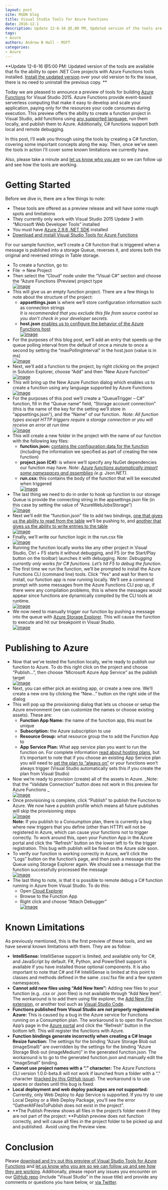 ```yaml
---
layout: post
site: MSDN blog
title: Visual Studio Tools for Azure Functions
date: 2016-12-1
description: Update 12-6-16 @5,00 PM, Updated version of the tools are available that fix the ability to open .NET Core projects with Azure Functions tools installed. Install the updated version over your old version to fix the issue, there is no need to uninstall the previous copy.  Today we are pleased to announce a preview of...
tags: 
- Azure
authors: Andrew B Hall - MSFT
categories: 
- Azure
---
```


**Update 12-6-16 @5:00 PM: Updated version of the tools are available that fix the ability to open .NET Core projects with Azure Functions tools installed. [Install the updated version](https://aka.ms/azfunctiontools) over your old version to fix the issue, there is no need to uninstall the previous copy. **

Today we are pleased to announce a preview of tools for building [Azure Functions](https://azure.microsoft.com/en-us/services/functions/) for Visual Studio 2015\. Azure Functions provide event-based serverless computing that make it easy to develop and scale your application, paying only for the resources your code consumes during execution. This preview offers the ability to create a function project in Visual Studio, add functions using [any supported language](https://docs.microsoft.com/en-us/azure/azure-functions/functions-overview), run them locally, and publish them to Azure. Additionally, C# functions support both local and remote debugging.

In this post, I’ll walk you through using the tools by creating a C# function, covering some important concepts along the way. Then, once we’ve seen the tools in action I’ll cover some known limitations we currently have.

Also, please take a minute and [let us know who you are](http://landinghub.visualstudio.com/webdevtools-0) so we can follow up and see how the tools are working.

# Getting Started

Before we dive in, there are a few things to note:

*   These tools are offered as a preview release and will have some rough spots and limitations
*   They currently only work with Visual Studio 2015 Update 3 with “Microsoft Web Developer Tools” installed
*   You must have [Azure 2.9.6 .NET SDK](https://go.microsoft.com/fwlink/?LinkId=518003&clcid=0x409) installed
*   [Download and install Visual Studio Tools for Azure Functions](https://aka.ms/azfunctiontools)

For our sample function, we’ll create a C# function that is triggered when a message is published into a storage Queue, reverses it, and stores both the original and reversed strings in Table storage.

*   To create a function, go to:
*   File -> New Project
*   Then select the “Cloud” node under the “Visual C#” section and choose the “Azure Functions (Preview) project type  
    [![image](https://msdnshared.blob.core.windows.net/media/2016/11/image_thumb632.png "image")](https://msdnshared.blob.core.windows.net/media/2016/11/image755.png)
*   This will give us an empty function project. There are a few things to note about the structure of the project:
    *   **appsettings.json** is where we’ll store configuration information such as connection strings  
        _It is recommended that you exclude this file from source control so you don’t check in your developer secrets._
    *   **host.json** [enables us to configure the behavior of the Azure Functions host](https://github.com/Azure/azure-webjobs-sdk-script/wiki/host.json)  
        [![image](https://msdnshared.blob.core.windows.net/media/2016/11/image_thumb633.png "image")](https://msdnshared.blob.core.windows.net/media/2016/11/image756.png)
*   For the purposes of this blog post, we’ll add an entry that speeds up the queue polling interval from the default of once a minute to once a second by setting the “maxPollingInterval” in the host.json (value is in ms)  
    [![image](https://msdnshared.blob.core.windows.net/media/2016/11/image_thumb634.png "image")](https://msdnshared.blob.core.windows.net/media/2016/11/image757.png)
*   Next, we’ll add a function to the project, by right clicking on the project in Solution Explorer, choose “Add” and then “New Azure Function”  
    [![image](https://msdnshared.blob.core.windows.net/media/2016/11/image_thumb635.png "image")](https://msdnshared.blob.core.windows.net/media/2016/11/image758.png)
*   This will bring up the New Azure Function dialog which enables us to create a function using any language supported by Azure Functions  
    [![image](https://msdnshared.blob.core.windows.net/media/2016/11/image_thumb636.png "image")](https://msdnshared.blob.core.windows.net/media/2016/11/image759.png)
*   For the purposes of this post we’ll create a “QueueTrigger – C#” function, fill in the “Queue name” field, “Storage account connection” (this is the name of the key for the setting we’ll store in “appsettings.json”), and the “Name” of our function.  _Note: All function types except HTTP triggers require a storage connection or you will receive an error at run time_  
    [![image](https://msdnshared.blob.core.windows.net/media/2016/11/image_thumb637.png "image")](https://msdnshared.blob.core.windows.net/media/2016/11/image760.png)
*   This will create a new folder in the project with the name of our function with the following key files:
    *   **function.json:** [contains the configuration data for the function](https://github.com/Azure/azure-webjobs-sdk-script/wiki/function.json) (including the information we specified as part of creating the new function)
    *   **project.json (C#):** is where we’ll specify any NuGet dependencies our function may have. _Note: [Azure functions automatically import some namespaces and assemblies](https://docs.microsoft.com/en-us/azure/azure-functions/functions-reference-csharp#importing-namespaces) (e.g. Json.NET)._
    *   **run.csx:** this contains the body of the function that will be executed when triggered  
        [![image](https://msdnshared.blob.core.windows.net/media/2016/11/image_thumb638.png "image")](https://msdnshared.blob.core.windows.net/media/2016/11/image761.png)
*   The last thing we need to do in order to hook up function to our storage Queue is provide the connecting string in the appsettings.json file (in this case by setting the value of “AzureWebJobsStorage”)  
    [![image](https://msdnshared.blob.core.windows.net/media/2016/11/image_thumb639.png "image")](https://msdnshared.blob.core.windows.net/media/2016/11/image762.png)
*   Next we’ll edit the “function.json” file to add two bindings, [one that gives us the ability to read from the table](https://docs.microsoft.com/en-us/azure/azure-functions/functions-bindings-storage-table#storage-table-input-binding) we’ll be pushing to, and [another that gives us the ability to write entries to the table](https://docs.microsoft.com/en-us/azure/azure-functions/functions-bindings-storage-table#storage-table-output-binding)  
    [![image](https://msdnshared.blob.core.windows.net/media/2016/11/image_thumb640.png "image")](https://msdnshared.blob.core.windows.net/media/2016/11/image763.png)
*   Finally, we’ll write our function logic in the run.csx file  
    [![image](https://msdnshared.blob.core.windows.net/media/2016/11/image_thumb641.png "image")](https://msdnshared.blob.core.windows.net/media/2016/11/image764.png)
*   Running the function locally works like any other project in Visual Studio, Ctrl + F5 starts it without debugging, and F5 (or the Start/Play button on the toolbar) launches it with debugging. _Note: Debugging currently only works for C# functions. Let’s hit F5 to debug the function._
*   The first time we run the function, we’ll be prompted to install the Azure Functions CLI (command line) tools. Click “Yes” and wait for them to install, our function app is now running locally. We’ll see a command prompt with some messages from the Azure Functions CLI pop up, if there were any compilation problems, this is where the messages would appear since functions are dynamically compiled by the CLI tools at runtime.  
    [![image](https://msdnshared.blob.core.windows.net/media/2016/11/image_thumb642.png "image")](https://msdnshared.blob.core.windows.net/media/2016/11/image765.png)
*   We now need to manually trigger our function by pushing a message into the queue with [Azure Storage Explorer](http://storageexplorer.com/). This will cause the function to execute and hit our breakpoint in Visual Studio.  
    [![image](https://msdnshared.blob.core.windows.net/media/2016/11/image_thumb643.png "image")](https://msdnshared.blob.core.windows.net/media/2016/11/image766.png)

# Publishing to Azure

*   Now that we’ve tested the function locally, we’re ready to publish our function to Azure. To do this right click on the project and choose “Publish…”, then choose “Microsoft Azure App Service” as the publish target  
    [![image](https://msdnshared.blob.core.windows.net/media/2016/11/image_thumb644.png "image")](https://msdnshared.blob.core.windows.net/media/2016/11/image767.png)
*   Next, you can either pick an existing app, or create a new one. We’ll create a new one by clicking the “New…” button on the right side of the dialog
*   This will pop up the provisioning dialog that lets us choose or setup the Azure environment (we can customize the names or choose existing assets). These are:
    *   **Function App Name:** the name of the function app, this must be unique
    *   **Subscription:** the Azure subscription to use
    *   **Resource Group:** what resource group the to add the Function App to
    *   **App Service Plan:** What app service plan you want to run the function on. For complete information [read about hosting plans](https://docs.microsoft.com/en-us/azure/azure-functions/functions-scale), but it’s important to note that if you choose an existing App Service plan you will need to [set the plan to “always on”](https://docs.microsoft.com/en-us/azure/app-service-web/web-sites-configure#application-settings) or your functions won’t always trigger (Visual Studio automatically sets this if you create the plan from Visual Studio)
*   Now we’re ready to provision (create) all of the assets in Azure. _Note: that the “Validate Connection” button does not work in this preview for Azure Functions _  
    [![image](https://msdnshared.blob.core.windows.net/media/2016/11/image_thumb645.png "image")](https://msdnshared.blob.core.windows.net/media/2016/11/image768.png)
*   Once provisioning is complete, click “Publish” to publish the Function to Azure. We now have a publish profile which means all future publishes will skip the provisioning steps  
    [![image](https://msdnshared.blob.core.windows.net/media/2016/11/image_thumb646.png "image")](https://msdnshared.blob.core.windows.net/media/2016/11/image769.png)  
    **Note:** If you publish to a Consumption plan, there is currently a bug where new triggers that you define (other than HTTP) will not be registered in Azure, which can cause your functions not to trigger correctly. To work around this, open your Function App in the Azure portal and click the “Refresh” button on the lower left to fix the trigger registration. This bug with publish will be fixed on the Azure side soon.
*   To verify our function is working correctly in Azure, we’ll click the “Logs” button on the function’s page, and then push a message into the Queue using Storage Explorer again. We should see a message that the function successfully processed the message  
    [![image](https://msdnshared.blob.core.windows.net/media/2016/11/image_thumb647.png "image")](https://msdnshared.blob.core.windows.net/media/2016/11/image770.png)
*   The last thing to note, is that it is possible to remote debug a C# function running in Azure from Visual Studio. To do this:
    *   Open [Cloud Explorer](https://docs.microsoft.com/en-us/azure/vs-azure-tools-resources-managing-with-cloud-explorer)
    *   Browse to the Function App
    *   Right click and choose “Attach Debugger”  
        [![image](https://msdnshared.blob.core.windows.net/media/2016/11/image_thumb648.png "image")](https://msdnshared.blob.core.windows.net/media/2016/11/image771.png)

# Known Limitations

As previously mentioned, this is the first preview of these tools, and we have several known limitations with them. They are as follow:

*   **IntelliSense:** IntelliSense support is limited, and available only for C#, and JavaScript by default. F#, Python, and PowerShell support is available if you have installed those optional components. It is also important to note that C# and F# IntelliSense is limited at this point to classes and methods defined in the same .csx/.fsx file and a few system namespaces.
*   **Cannot add new files using “Add New Item”:** Adding new files to your function (e.g. .csx or .json files) is not available through “Add New Item”. The workaround is to add them using file explorer, the [Add New File extension](https://marketplace.visualstudio.com/items?itemName=MadsKristensen.AddNewFile), or another tool such as [Visual Studio Code](https://code.visualstudio.com).
*   **Functions published from Visual Studio are not properly registered in Azure:** This is caused by a bug in the Azure service for Functions running on a Consumption plan. The workaround is to open the Function App’s page in the [Azure portal](https://portal.azure.com) and click the “Refresh” button in the bottom left. This will register the functions with Azure.
*   **Function bindings generate incorrectly when creating a C# Image Resize function:** The settings for the binding “Azure Storage Blob out (imageSmall)” are overridden by the settings for the binding “Azure Storage Blob out (imageMedium)” in the generated function.json. The workaround is to go to the generated function.json and manually edit the “imageSmall” binding.
*   **Cannot use project names with a “.” character:** The Azure Functions CLI version 1.0.0-beta.8 will not work if launched from a folder with a “.” character ([tracked by this GitHub issue](https://github.com/Azure/azure-webjobs-sdk-script/issues/1006)). The workaround is to use spaces or dashes until this bug is fixed.
*   **Local deployment and web deploy packages are not supported:** Currently, only Web Deploy to App Service is supported. If you try to use Local Deploy or a Web Deploy Package, you’ll see the error “GatherAllFilesToPublish does not exist in the project”.
*   **The Publish Preview shows all files in the project’s folder even if they are not part of the project: **Publish preview does not function correctly, and will cause all files in the project folder to be picked up and and published.  Avoid using the Preview view.

# Conclusion

Please [download and try out this preview of Visual Studio Tools for Azure Functions](https://aka.ms/azfunctiontools) and [let us know who you are so we can follow up and see how they are working](http://landinghub.visualstudio.com/webdevtools-0). Additionally, please report any issues you encounter on our [GitHub repo](https://go.microsoft.com/fwlink/?linkid=836326) (include “Visual Studio” in the issue title) and provide any comments or questions you have below, or [via Twitter](https://twitter.com/AndrewBrianHall).
